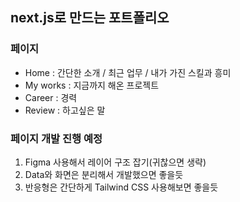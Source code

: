## next.js로 만드는 포트폴리오
### 페이지 
- Home : 간단한 소개 / 최근 업무 / 내가 가진 스킬과 흥미
- My works : 지금까지 해온 프로젝트
- Career : 경력
- Review : 하고싶은 말

### 페이지 개발 진행 예정
1. Figma 사용해서 레이어 구조 잡기(귀찮으면 생략)
2. Data와 화면은 분리해서 개발했으면 좋을듯
3. 반응형은 간단하게 Tailwind CSS 사용해보면 좋을듯